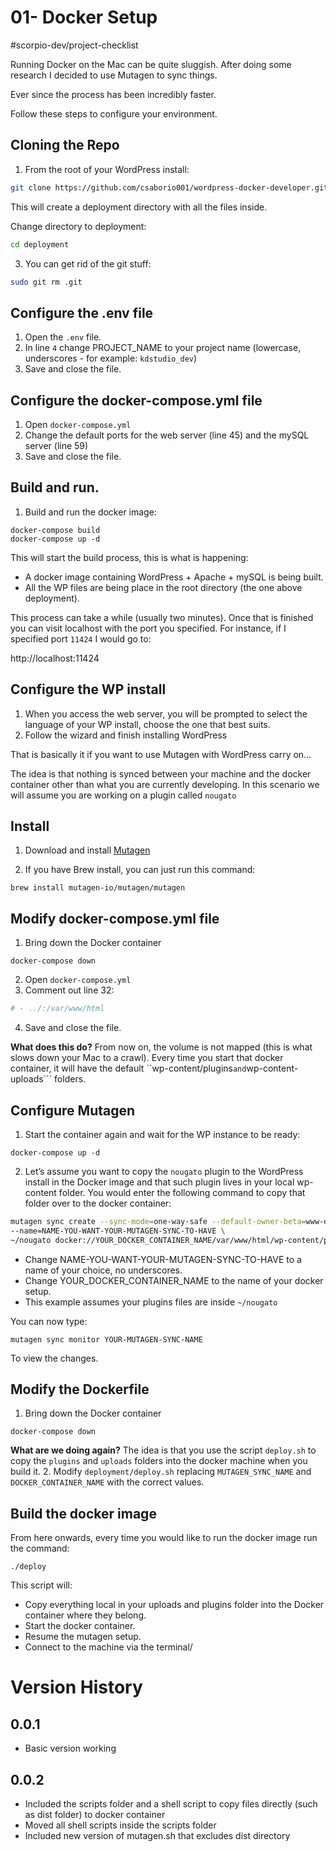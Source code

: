 # 01- Docker Setup
#scorpio-dev/project-checklist

Running Docker on the Mac can be quite sluggish. After doing some research I decided to use Mutagen to sync things.

Ever since the process has been incredibly faster.

Follow these steps to configure your environment.

## Cloning the Repo

1. From the root of your WordPress install:

``` bash
git clone https://github.com/csaborio001/wordpress-docker-developer.git deployment
```

This will create a deployment directory with all the files inside. 

Change directory to deployment:

``` bash
cd deployment
```

3. You can get rid of the git stuff:

``` bash
sudo git rm .git
```

## Configure the .env file
1. Open the ``.env`` file.
2. In line ``4`` change PROJECT_NAME to your project name (lowercase, underscores - for example: ``kdstudio_dev``)
3. Save and close  the file.

## Configure the docker-compose.yml file

1. Open ``docker-compose.yml``
2. Change the default ports for the web server (line 45) and the mySQL server (line 59)
3. Save and close the file.

## Build and run.
1. Build and run the docker image:
```
docker-compose build
docker-compose up -d 
```

This will start the build process, this is what is happening:

* A docker image containing WordPress + Apache + mySQL is being built.
* All the WP files are being place in the root directory (the one above deployment).

This process can take a while (usually two minutes). Once that is finished you can visit localhost with the port you specified. For instance, if I specified port ``11424`` I would go to:

http://localhost:11424

## Configure the WP install
1. When you access the web server, you will be prompted to select the language of your WP install, choose the one that best suits.
2. Follow the wizard and finish installing WordPress

That is basically it if you want to use Mutagen with WordPress carry on…

The idea is that nothing is synced between your machine and the docker container other than what you are currently developing. In this scenario we will assume you are working on a plugin called ``nougato``

## Install
1. Download and install [Mutagen](https://mutagen.io)

2. If you have Brew install, you can just run this command:

```
brew install mutagen-io/mutagen/mutagen
```


## Modify docker-compose.yml file

1. Bring down the Docker container

```
docker-compose down
```

2. Open ``docker-compose.yml``
3. Comment out line 32:
``` bash
# - ../:/var/www/html 
```

4. Save and close the file.

**What does this do?** From now on, the volume is not mapped (this is what slows down your Mac to a crawl). Every time you start that docker container, it will have the default ``wp-content/plugins``` and ```wp-content-uploads``` folders.

## Configure Mutagen
1. Start the container again and wait for the WP instance to be ready:
```
docker-compose up -d 
```

2. Let’s assume you want to copy the ``nougato`` plugin to the WordPress install in the Docker image and that such plugin lives in your local wp-content folder. You would enter the following command to copy that folder over to the docker container:

``` bash
mutagen sync create --sync-mode=one-way-safe --default-owner-beta=www-data --default-group-beta=www-data \
--name=NAME-YOU-WANT-YOUR-MUTAGEN-SYNC-TO-HAVE \
~/nougato docker://YOUR_DOCKER_CONTAINER_NAME/var/www/html/wp-content/plugins
```

* Change NAME-YOU-WANT-YOUR-MUTAGEN-SYNC-TO-HAVE to a name of your choice, no underscores.
* Change YOUR_DOCKER_CONTAINER_NAME to the name of your docker setup.
* This example assumes your plugins files are inside ``~/nougato``

You can now type:

```
mutagen sync monitor YOUR-MUTAGEN-SYNC-NAME
```

To view the changes.

## Modify the Dockerfile
1. Bring down the Docker container

```
docker-compose down
```

**What are we doing again?** The idea is that you use the script ``deploy.sh``  to  copy the ``plugins`` and ``uploads`` folders into the docker machine when you build it.
2. Modify ``deployment/deploy.sh`` replacing ``MUTAGEN_SYNC_NAME``  and ``DOCKER_CONTAINER_NAME`` with the correct values.

## Build the docker image
From here onwards, every time you would like to run the docker image run the command:

```
./deploy
```

This script will:

* Copy everything local in your uploads and plugins folder into the Docker container where they belong.
* Start the docker container.
* Resume the mutagen setup.
* Connect to the machine via the terminal/

# Version History

## 0.0.1 

* Basic version working

## 0.0.2

* Included the scripts folder and a shell script to copy files directly (such as dist folder) to docker container
* Moved all shell scripts inside the scripts folder
* Included new version of mutagen.sh that excludes dist directory

